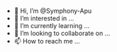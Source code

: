 - 👋 Hi, I’m @Symphony-Apu
- 👀 I’m interested in ...
- 🌱 I’m currently learning ...
- 💞️ I’m looking to collaborate on ...
- 📫 How to reach me ...

<!---
Symphony-Apu/Symphony-Apu is a ✨ special ✨ repository because its `README.md` (this file) appears on your GitHub profile.
You can click the Preview link to take a look at your changes.
--->
